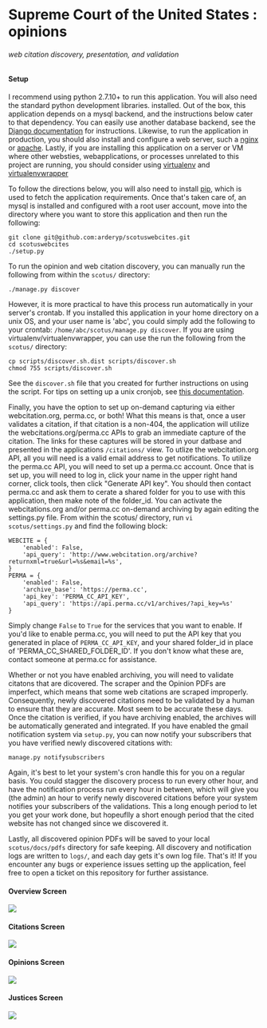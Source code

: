 # Supreme Court of the United States : opinions
###### web citation discovery, presentation, and validation

#### Setup
I recommend using python 2.7.10+ to run this application.  You will also need the standard python development libraries.
installed. Out of the box, this application depends on a mysql backend, and the instructions below cater to that dependency.
You can easily use another database backend, see the
[Django documentation](https://docs.djangoproject.com/en/1.8/ref/settings/#databases) for instructions.
Likewise, to run the application in production, you should also install and configure a web server, such a
[nginx](http://nginx.com/) or [apache](https://httpd.apache.org/).  Lastly, if you are installing this application
on a server or VM where other websties, webapplications, or processes unrelated to this project are running, you
should consider using [virtualenv](https://pypi.python.org/pypi/virtualenv) and
[virtualenvwrapper](https://pypi.python.org/pypi/virtualenvwrapper)

To follow the directions below, you will also need to install [pip](http://pypi.python.org/pypi/pip), which is
used to fetch the application requirements. Once that's taken care of, an mysql is installed and configured with
a root user account, move into the directory where you want to store this application and then run the following:
```
git clone git@github.com:arderyp/scotuswebcites.git
cd scotuswebcites
./setup.py
``` 

To run the opinion and web citation discovery, you can manually run the following from within the ```scotus/```
directory:

```
./manage.py discover
```  

However, it is more practical to have this process run automatically in your server's crontab.  If you installed
this application in your home directory on a unix OS, and your user name is 'abc', you could simply add the
following to your crontab: ```/home/abc/scotus/manage.py discover```.  If you are using virtualenv/virtualenvwrapper,
you can use the run the following from the ```scotus/``` directory:

```
cp scripts/discover.sh.dist scripts/discover.sh
chmod 755 scripts/discover.sh
```  

See the ```discover.sh``` file that you created for further instructions on using the script.  For tips on setting
up a unix cronjob, see [this documentation](http://www.wikihow.com/Set-up-a-Crontab-File-on-Linux).

Finally, you have the option to set up on-demand capturing via either webcitation.org, perma.cc, or both!  What
this means is that, once a user validates a citation, if that citation is a non-404, the application will utilize
the webcitations.org/perma.cc APIs to grab an immediate capture of the citation.  The links for these captures will
be stored in your datbase and presented in the applications ```/citations/``` view.  To utlize the webcitation.org
API, all you will need is a valid email address to get notifications.  To utilize the perma.cc API, you will need to
set up a perma.cc account.  Once that is set up, you will need to log in, click your name in the upper right hand
corner, click tools, then click "Generate API key".  You should then contact perma.cc and ask them to cerate a shared
folder for you to use with this application, then make note of the folder_id.  You can activate the webcitations.org
and/or perma.cc on-demand archiving by again editing the settings.py file.  From within the scotus/ directory,
run ```vi scotus/settings.py``` and find the following block:

```
WEBCITE = {
    'enabled': False,
    'api_query': 'http://www.webcitation.org/archive?returnxml=true&url=%s&email=%s',
}
PERMA = {
    'enabled': False,
    'archive_base': 'https://perma.cc',
    'api_key': 'PERMA_CC_API_KEY',
    'api_query': 'https://api.perma.cc/v1/archives/?api_key=%s'
}
```  

Simply change ```False``` to ```True``` for the services that you want to enable.  If you'd like to enable perma.cc,
you will need to put the API key that you generated in place of ```PERMA_CC_API_KEY```, and your shared folder_id
in place of 'PERMA_CC_SHARED_FOLDER_ID'. If you don't know what these are, contact someone at perma.cc for assistance.

Whether or not you have enabled archiving, you will need to validate citatons that are dicovered.  The scraper and
the Opinion PDFs are imperfect, which means that some web citations are scraped improperly.  Consequently,
newly discovered citations need to be validated by a human to ensure that they are accurate.  Most seem to be accurate
these days.  Once the citation is verified, if you have archiving enabled, the archives will be automatically generated
and integrated.  If you have enabled the gmail notification system via ```setup.py```, you can now notify your
subscribers that you have verified newly discovered citations with:

```
manage.py notifysubscribers
```

Again, it's best to let your system's cron handle this for you on a regular basis.  You could stagger the
discovery process to run every other hour, and have the notification process run every hour in between, which
will give you (the admin) an hour to verify newly discovered citations before your system notifies your
subscribers of the validations.  This a long enough period to let you get your work done, but hopeuflly a
short enough period that the cited website has not changed since we discovered it.


Lastly, all discovered opinion PDFs will be saved to your local
```scotus/docs/pdfs``` directory for safe keeping.  All discovery and notification logs are written to
```logs/```, and each day gets it's  own log file.  That's it!  If you encounter any bugs or experience issues
setting up the application, feel free to open a ticket on this repository for further assistance.


#### Overview Screen
![](https://github.com/orangeoval/scotus/blob/master/static/img/screen_shots/overview_screen.png)

#### Citations Screen
![](https://github.com/orangeoval/scotus/blob/master/static/img/screen_shots/citations_screen.png)

#### Opinions Screen
![](https://github.com/orangeoval/scotus/blob/master/static/img/screen_shots/opinions_screen.png)

#### Justices Screen
![](https://github.com/orangeoval/scotus/blob/master/static/img/screen_shots/justices_screen.png)
